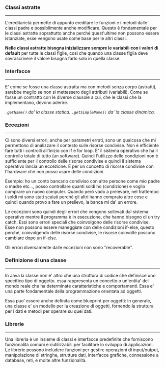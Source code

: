 ### Classi astratte
---
L'ereditarietà permette di appunto ereditare le funzioni e i metodi dalle classi padre e possibilmente anche modificare. Questo è fondamentale per le classi astratte soprattutto anche perché quest'ultime non possono essere istanziate, esse vengono usate come base per le altri classi.

**Nelle classi astratte bisogna inizializzare sempre le variabili con i valori di default** per tutte le classi figlie, così che quando una classe figlia deve sovrascrivere il valore bisogna farlo solo in quella classe.
### Interfacce
---
E' come se fosse una classe astratta ma con metodi senza corpo (astratti), sarebbe meglio se non si mettessero degli attributi (variabili). Come se fosse un contratto con le diverse clausole a cui, che le classi che la implementano, devono aderire.

*`.getName()` da' la classe statica.*
*`.getSimpleName()` da' la classe dinamica.*
### Eccezioni
---
Ci sono diversi errori, anche per parametri errati, sono un qualcosa che mi permettono di analizzare il contesto sulle risorse condivise. Non è efficiente fare tutti i controlli all'inizio con if e for loop. E' il sistema operativo che ha il controllo totale di tutto (un software). Quindi l'utilizzo delle condizioni non è sufficiente per il controllo delle risorse condivise e quindi il sistema operativo lancia un eccezione. E per un concetto di risorse condivise con l'hardware che non posso usare delle condizioni.

Esempio: ho un conto bancario condiviso con altre persone come mio padre o madre etc..., posso controllare quanti soldi ho (condizione) e voglio comprare un nuovo computer. Quando però vado a prelevare, nel frattempo i soldi mi sono stati scalati perché gli altri hanno comprato altre cose e quindi quando provo a fare un prelievo, la banca mi da' un errore.

Le eccezioni sono quindi degli errori che vengono sollevati dal sistema operativo mentre il programma è in esecuzione, che hanno bisogno di un try catch. Essi sono errori speciali che coinvolgono delle risorse condivise. Esse non possono essere maneggiate con delle condizioni if-else, questo perché, coinvolgendo delle risorse condivise, le risorse coinvolte possono cambiare dopo un if-else.

Gli errori diversamente dalle eccezioni non sono "recoverable".
### Definizione di una classe
---
In Java la classe non e' altro che una struttura di codice che definisce uno specifico tipo di oggetto. essa rappresenta un concetto o un'entita' del mondo reale che ha determinate caratteristiche e comportamenti. Essa e' una parte fondamentale della programmazione orientata ad oggetti.

Essa puo' essere anche definita come blueprint per oggetti: In generale, una classe e' un modello per la creazione di oggetti, fornendo la struttura per i dati e metodi per operare su quei dati.
### Librerie
---
Una libreria è un insieme di classi e interfacce predefinite che forniscono funzionalità comuni e riutilizzabili per facilitare lo sviluppo di applicazioni. Le librerie possono includere funzioni per gestire operazioni di input/output, manipolazione di stringhe, strutture dati, interfacce grafiche, connessione a database, reti, e molte altre funzionalità.